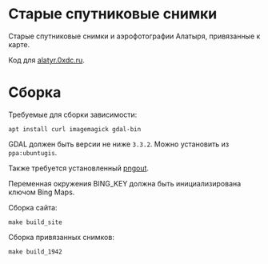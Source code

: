 # Старые спутниковые снимки

Старые спутниковые снимки и аэрофотографии Алатыря, привязанные к карте.

Код для [alatyr.0xdc.ru](alatyr.0xdc.ru).

# Сборка

Требуемые для сборки зависимости:

```
apt install curl imagemagick gdal-bin
```

GDAL должен быть версии не ниже `3.3.2`. Можно установить из `ppa:ubuntugis`.

Также требуется установленный [pngout].

Переменная окружения BING_KEY должна быть инициализирована ключом Bing Maps.

Сборка сайта:

```
make build_site
```

Сборка привязанных снимков:

```
make build_1942
```



[pngout]: http://www.jonof.id.au/kenutils.html
